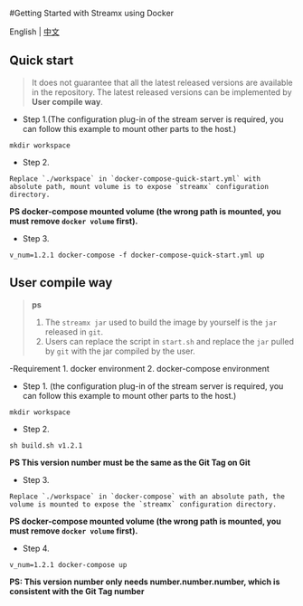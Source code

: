 #Getting Started with Streamx using Docker

English | [中文](https://github.com/streamxhub/streamx/tree/dev/docker/README_CN.md)

## Quick start
> It does not guarantee that all the latest released versions are available in the repository. The latest released versions can be implemented by **User compile way**.

-  Step 1.(The configuration plug-in of the stream server is required, you can follow this example to mount other parts to the host.)

````
mkdir workspace
````

- Step 2. 

````
Replace `./workspace` in `docker-compose-quick-start.yml` with absolute path, mount volume is to expose `streamx` configuration directory.
````
**PS docker-compose mounted volume (the wrong path is mounted, you must remove `docker volume` first).**

- Step 3.

````
v_num=1.2.1 docker-compose -f docker-compose-quick-start.yml up
````

## User compile way
> **ps**
> 1. The `streamx jar` used to build the image by yourself is the `jar` released in `git`.
> 2. Users can replace the script in `start.sh` and replace the `jar` pulled by `git` with the jar compiled by the user.
>
-Requirement
    1. docker environment
    2. docker-compose environment

- Step 1. (the configuration plug-in of the stream server is required, you can follow this example to mount other parts to the host.)

````
mkdir workspace
````

- Step 2.

````
sh build.sh v1.2.1
````

**PS This version number must be the same as the Git Tag on Git**

- Step 3.

````
Replace `./workspace` in `docker-compose` with an absolute path, the volume is mounted to expose the `streamx` configuration directory.
````
**PS docker-compose mounted volume (the wrong path is mounted, you must remove `docker volume` first).**

- Step 4.

````
v_num=1.2.1 docker-compose up
````
**PS: This version number only needs number.number.number, which is consistent with the Git Tag number**

